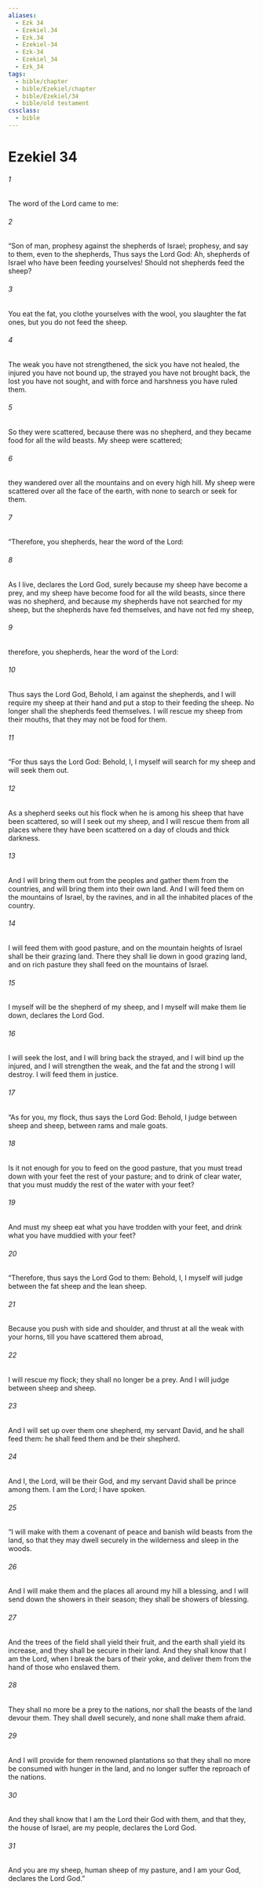 ```yaml
---
aliases:
  - Ezk 34
  - Ezekiel.34
  - Ezk.34
  - Ezekiel-34
  - Ezk-34
  - Ezekiel_34
  - Ezk_34
tags:
  - bible/chapter
  - bible/Ezekiel/chapter
  - bible/Ezekiel/34
  - bible/old testament
cssclass:
  - bible
---
```


# Ezekiel 34

###### 1
The word of the Lord came to me:
###### 2
“Son of man, prophesy against the shepherds of Israel; prophesy, and say to them, even to the shepherds, Thus says the Lord God: Ah, shepherds of Israel who have been feeding yourselves! Should not shepherds feed the sheep?
###### 3
You eat the fat, you clothe yourselves with the wool, you slaughter the fat ones, but you do not feed the sheep.
###### 4
The weak you have not strengthened, the sick you have not healed, the injured you have not bound up, the strayed you have not brought back, the lost you have not sought, and with force and harshness you have ruled them.
###### 5
So they were scattered, because there was no shepherd, and they became food for all the wild beasts. My sheep were scattered;
###### 6
they wandered over all the mountains and on every high hill. My sheep were scattered over all the face of the earth, with none to search or seek for them.
###### 7
“Therefore, you shepherds, hear the word of the Lord:
###### 8
As I live, declares the Lord God, surely because my sheep have become a prey, and my sheep have become food for all the wild beasts, since there was no shepherd, and because my shepherds have not searched for my sheep, but the shepherds have fed themselves, and have not fed my sheep,
###### 9
therefore, you shepherds, hear the word of the Lord:
###### 10
Thus says the Lord God, Behold, I am against the shepherds, and I will require my sheep at their hand and put a stop to their feeding the sheep. No longer shall the shepherds feed themselves. I will rescue my sheep from their mouths, that they may not be food for them.
###### 11
“For thus says the Lord God: Behold, I, I myself will search for my sheep and will seek them out.
###### 12
As a shepherd seeks out his flock when he is among his sheep that have been scattered, so will I seek out my sheep, and I will rescue them from all places where they have been scattered on a day of clouds and thick darkness.
###### 13
And I will bring them out from the peoples and gather them from the countries, and will bring them into their own land. And I will feed them on the mountains of Israel, by the ravines, and in all the inhabited places of the country.
###### 14
I will feed them with good pasture, and on the mountain heights of Israel shall be their grazing land. There they shall lie down in good grazing land, and on rich pasture they shall feed on the mountains of Israel.
###### 15
I myself will be the shepherd of my sheep, and I myself will make them lie down, declares the Lord God.
###### 16
I will seek the lost, and I will bring back the strayed, and I will bind up the injured, and I will strengthen the weak, and the fat and the strong I will destroy. I will feed them in justice.
###### 17
“As for you, my flock, thus says the Lord God: Behold, I judge between sheep and sheep, between rams and male goats.
###### 18
Is it not enough for you to feed on the good pasture, that you must tread down with your feet the rest of your pasture; and to drink of clear water, that you must muddy the rest of the water with your feet?
###### 19
And must my sheep eat what you have trodden with your feet, and drink what you have muddied with your feet?
###### 20
“Therefore, thus says the Lord God to them: Behold, I, I myself will judge between the fat sheep and the lean sheep.
###### 21
Because you push with side and shoulder, and thrust at all the weak with your horns, till you have scattered them abroad,
###### 22
I will rescue my flock; they shall no longer be a prey. And I will judge between sheep and sheep.
###### 23
And I will set up over them one shepherd, my servant David, and he shall feed them: he shall feed them and be their shepherd.
###### 24
And I, the Lord, will be their God, and my servant David shall be prince among them. I am the Lord; I have spoken.
###### 25
“I will make with them a covenant of peace and banish wild beasts from the land, so that they may dwell securely in the wilderness and sleep in the woods.
###### 26
And I will make them and the places all around my hill a blessing, and I will send down the showers in their season; they shall be showers of blessing.
###### 27
And the trees of the field shall yield their fruit, and the earth shall yield its increase, and they shall be secure in their land. And they shall know that I am the Lord, when I break the bars of their yoke, and deliver them from the hand of those who enslaved them.
###### 28
They shall no more be a prey to the nations, nor shall the beasts of the land devour them. They shall dwell securely, and none shall make them afraid.
###### 29
And I will provide for them renowned plantations so that they shall no more be consumed with hunger in the land, and no longer suffer the reproach of the nations.
###### 30
And they shall know that I am the Lord their God with them, and that they, the house of Israel, are my people, declares the Lord God.
###### 31
And you are my sheep, human sheep of my pasture, and I am your God, declares the Lord God.”



